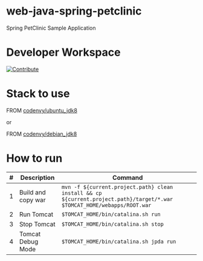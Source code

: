 # web-java-spring-petclinic

Spring PetClinic Sample Application

# Developer Workspace
[![Contribute](https://codenvy.io/factory/resources/codenvy-contribute.svg)](https://codenvy.io/f?id=factoryzheekelodx3wdwnn
)

# Stack to use

FROM [codenvy/ubuntu_jdk8](https://hub.docker.com/r/codenvy/ubuntu_jdk8/)

or

FROM [codenvy/debian_jdk8](https://hub.docker.com/r/codenvy/debian_jdk8/)

# How to run

| # | Description        | Command                                                                                                                 |
|---|--------------------|-------------------------------------------------------------------------------------------------------------------------|
| 1 | Build and copy war | `mvn -f ${current.project.path} clean install && cp ${current.project.path}/target/*.war $TOMCAT_HOME/webapps/ROOT.war` |
| 2 | Run Tomcat         | `$TOMCAT_HOME/bin/catalina.sh run`                                                                                      |
| 3 | Stop Tomcat        | `$TOMCAT_HOME/bin/catalina.sh stop`                                                                                     |
| 4 | Tomcat Debug Mode  | `$TOMCAT_HOME/bin/catalina.sh jpda run`                                                                                 |

